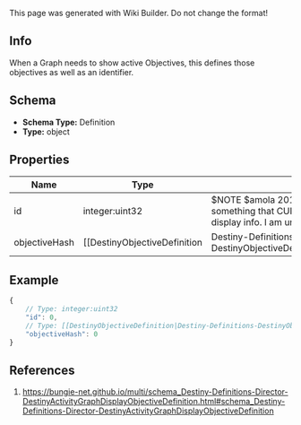 <span class="wiki-builder">This page was generated with Wiki Builder. Do not change the format!</span>

## Info
When a Graph needs to show active Objectives, this defines those objectives as well as an identifier.

## Schema
* **Schema Type:** Definition
* **Type:** object

## Properties
Name | Type | Description
---- | ---- | -----------
id | integer:uint32 | $NOTE $amola 2017-01-19 This field is apparently something that CUI uses to manually wire up objectivesto display info.  I am unsure how it works.
objectiveHash | [[DestinyObjectiveDefinition|Destiny-Definitions-DestinyObjectiveDefinition]]:ManifestDefinition:integer:uint32 | The objective being shown on the map.

## Example
```javascript
{
    // Type: integer:uint32
    "id": 0,
    // Type: [[DestinyObjectiveDefinition|Destiny-Definitions-DestinyObjectiveDefinition]]:ManifestDefinition:integer:uint32
    "objectiveHash": 0
}

```

## References
1. https://bungie-net.github.io/multi/schema_Destiny-Definitions-Director-DestinyActivityGraphDisplayObjectiveDefinition.html#schema_Destiny-Definitions-Director-DestinyActivityGraphDisplayObjectiveDefinition
